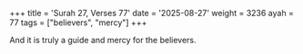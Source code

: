 +++
title = 'Surah 27, Verses 77'
date = '2025-08-27'
weight = 3236
ayah = 77
tags = ["believers", "mercy"]
+++

And it is truly a guide and mercy for the believers.